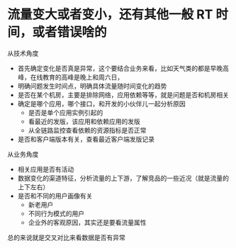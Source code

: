 
# 流量变大或者变小，还有其他一般 RT 时间，或者错误啥的

从技术角度
- 首先确定变化是否真是异常，这个要结合业务来看，比如天气类的都是早晚高峰，在线教育的高峰是晚上和周六日，
- 明确问题发生时间点，明确具体流量随时间变化的趋势
- 是否在某个机房，主要是排除网络，应用依赖等等，就是问题是否和机房相关
- 确定是哪个应用，哪个接口，和开发的小伙伴儿一起分析原因
    - 是否是单个应用实例引起的
    - 看最近的发版，该应用和依赖应用的发版
    - 从全链路监控查看依赖的资源指标是否正常
- 是否和客户端版本有关，查看最近客户端发版记录


从业务角度
- 相关应用是否有活动
- 数据变化的渠道特征，分析流量的上下游，了解竞品的一些近况（就是流量的上下左右）
- 是否和不同的用户画像有关
    - 新老用户
    - 不同行为模式的用户
    - 企业外的客观原因，其实还是要看流量属性

总的来说就是交叉对比来看数据是否有异常

